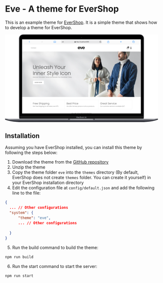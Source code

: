 # Eve - A theme for EverShop

This is an example theme for [EverShop](https://github.com/evershopcommerce/evershop). It is a simple theme that shows how to develop a theme for EverShop.

<p align="center">
<img alt="EverShop" width="950" src="https://raw.githubusercontent.com/evershopcommerce/evetheme/main/.github/images/demo.png"/>
</p>

## Installation

Assuming you have EverShop installed, you can install this theme by following the steps below:

1. Download the theme from the [GitHub repository]()
2. Unzip the theme
3. Copy the theme folder `eve` into the `themes` directory (By default, EverShop does not create `themes` folder. You can create it yourself) in your EverShop installation directory
4. Edit the configuration file at `config/default.json` and add the following line to the file:

```json
{
  ... // Other configurations
  "system": {
      "theme": "eve",
      ... // Other configurations

  }
}
```

5. Run the build command to build the theme:

```bash
npm run build
```

6. Run the start command to start the server:

```bash
npm run start
```
